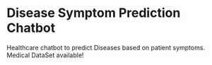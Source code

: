 # Disease Symptom Prediction Chatbot
Healthcare chatbot to predict Diseases based on patient symptoms.
Medical DataSet available!
